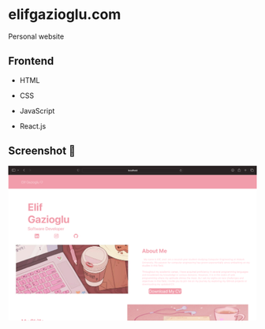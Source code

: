 # elifgazioglu.com

Personal website


## Frontend

- HTML

- CSS

- JavaScript

- React.js

  
## Screenshot 📸

![Uygulama Ekran Görüntüsü](https://github.com/elifgazioglu/elifgazioglu.com/blob/main/screenshot/Ekran%20Resmi%202023-02-19%2017.16.53.png?raw=true)

  
